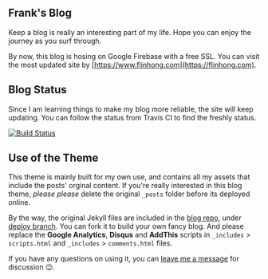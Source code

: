 ## Frank's Blog

Keep a blog is really an interesting part of my life. Hope you can enjoy the journey as you surf through.

By now, this blog is hosing on Google Firebase with a free SSL. You can visit the most updated site by [https://www.flinhong.com](https://flinhong.com).

## Blog Status

Since I am learning things to make my blog more reliable, the site will keep updating. You can follow the status from Travis CI to find the freshly status.

[![Build Status](https://travis-ci.org/flinhong/blog.svg?branch=deploy)](https://travis-ci.org/flinhong/blog)

## Use of the Theme

This theme is mainly built for my own use, and contains all my assets that include the posts' orginal content. If you're really interested in this blog theme, *please please* delete the original `_posts` folder before its deployed online.

By the way, the original Jekyll files are included in the [blog repo](https://github.com/flinhong/blog), under [deploy branch](https://github.com/flinhong/blog/tree/deploy). You can fork it to build your own fancy blog. And please replace the **Google Analytics**, **Disqus** and **AddThis** scripts in `_includes` > `scripts.html` and `_includes` > `comments.html` files.

If you have any questions on using it, you can [leave me a message](https://www.flinhong.com/contact/#message) for discussion 😉.


